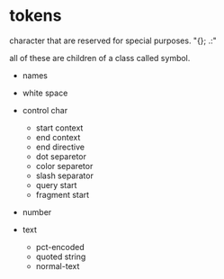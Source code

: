 # tokens


character that are reserved for special purposes.
	"{}; .:"

all of these are children of a class called symbol.

- names

- white space

- control char
	- start context
	- end context
	- end directive
	- dot separetor
	- color separetor
	- slash separator
	- query start
	- fragment start

- number

- text
	- pct-encoded
	- quoted string
	- normal-text

